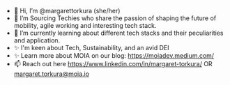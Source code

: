 - 👋 Hi, I’m @margarettorkura (she/her)
- 👀 I’m Sourcing Techies who share the passion of shaping the future of mobility, agile working and interesting tech stack.
- 🌱 I’m currently learning about different tech stacks and their peculiarities and application.
- ✨ I'm keen about Tech, Sustainability, and an avid DEI
- ✨ Learn more about MOIA on our blog: https://moiadev.medium.com/
- 📫 Reach out here https://www.linkedin.com/in/margaret-torkura/ OR margaret.torkura@moia.io

<!---
Mimitoks/Mimitoks is a ✨ special ✨ repository because its `README.md` (this file) appears on your GitHub profile.
You can click the Preview link to take a look at your changes
